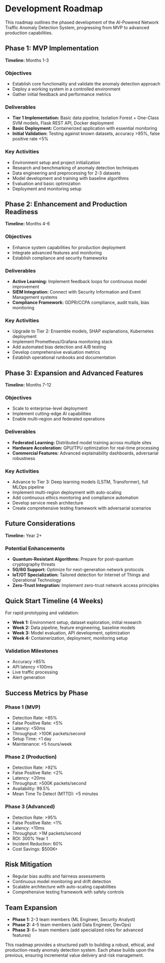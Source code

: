 # Development Roadmap

This roadmap outlines the phased development of the AI-Powered Network Traffic Anomaly Detection System, progressing from MVP to advanced production capabilities.

## Phase 1: MVP Implementation
**Timeline:** Months 1-3

### Objectives
- Establish core functionality and validate the anomaly detection approach
- Deploy a working system in a controlled environment
- Gather initial feedback and performance metrics

### Deliverables
- **Tier 1 Implementation:** Basic data pipeline, Isolation Forest + One-Class SVM models, Flask REST API, Docker deployment
- **Basic Deployment:** Containerized application with essential monitoring
- **Initial Validation:** Testing against known datasets, accuracy >85%, false positive rate <5%

### Key Activities
- Environment setup and project initialization
- Research and benchmarking of anomaly detection techniques
- Data engineering and preprocessing for 2-3 datasets
- Model development and training with baseline algorithms
- Evaluation and basic optimization
- Deployment and monitoring setup

## Phase 2: Enhancement and Production Readiness
**Timeline:** Months 4-6

### Objectives
- Enhance system capabilities for production deployment
- Integrate advanced features and monitoring
- Establish compliance and security frameworks

### Deliverables
- **Active Learning:** Implement feedback loops for continuous model improvement
- **SIEM Integration:** Connect with Security Information and Event Management systems
- **Compliance Framework:** GDPR/CCPA compliance, audit trails, bias monitoring

### Key Activities
- Upgrade to Tier 2: Ensemble models, SHAP explanations, Kubernetes deployment
- Implement Prometheus/Grafana monitoring stack
- Add automated bias detection and A/B testing
- Develop comprehensive evaluation metrics
- Establish operational runbooks and documentation

## Phase 3: Expansion and Advanced Features
**Timeline:** Months 7-12

### Objectives
- Scale to enterprise-level deployment
- Implement cutting-edge AI capabilities
- Enable multi-region and federated operations

### Deliverables
- **Federated Learning:** Distributed model training across multiple sites
- **Hardware Acceleration:** GPU/TPU optimization for real-time processing
- **Commercial Features:** Advanced explainability dashboards, adversarial robustness

### Key Activities
- Advance to Tier 3: Deep learning models (LSTM, Transformer), full MLOps pipeline
- Implement multi-region deployment with auto-scaling
- Add continuous ethics monitoring and compliance automation
- Develop service mesh architecture
- Create comprehensive testing framework with adversarial scenarios

## Future Considerations
**Timeline:** Year 2+

### Potential Enhancements
- **Quantum-Resistant Algorithms:** Prepare for post-quantum cryptography threats
- **5G/6G Support:** Optimize for next-generation network protocols
- **IoT/OT Specialization:** Tailored detection for Internet of Things and Operational Technology
- **Zero-Trust Integration:** Implement zero-trust network access principles

## Quick Start Timeline (4 Weeks)
For rapid prototyping and validation:

- **Week 1:** Environment setup, dataset exploration, initial research
- **Week 2:** Data pipeline, feature engineering, baseline models
- **Week 3:** Model evaluation, API development, optimization
- **Week 4:** Containerization, deployment, monitoring setup

### Validation Milestones
- Accuracy >85%
- API latency <100ms
- Live traffic processing
- Alert generation

## Success Metrics by Phase

### Phase 1 (MVP)
- Detection Rate: >85%
- False Positive Rate: <5%
- Latency: <50ms
- Throughput: >100K packets/second
- Setup Time: <1 day
- Maintenance: <5 hours/week

### Phase 2 (Production)
- Detection Rate: >92%
- False Positive Rate: <2%
- Latency: <20ms
- Throughput: >500K packets/second
- Availability: 99.5%
- Mean Time To Detect (MTTD): <5 minutes

### Phase 3 (Advanced)
- Detection Rate: >95%
- False Positive Rate: <1%
- Latency: <10ms
- Throughput: >1M packets/second
- ROI: 300% Year 1
- Incident Reduction: 60%
- Cost Savings: $500K+

## Risk Mitigation
- Regular bias audits and fairness assessments
- Continuous model monitoring and drift detection
- Scalable architecture with auto-scaling capabilities
- Comprehensive testing framework with safety controls

## Team Expansion
- **Phase 1:** 2-3 team members (ML Engineer, Security Analyst)
- **Phase 2:** 4-5 team members (add Data Engineer, DevOps)
- **Phase 3:** 6+ team members (add specialized roles for advanced features)

This roadmap provides a structured path to building a robust, ethical, and production-ready anomaly detection system. Each phase builds upon the previous, ensuring incremental value delivery and risk management.